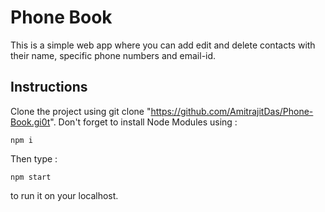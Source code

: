 # Phone Book

This is a simple web app where you can add edit and delete contacts with their name, specific phone numbers and email-id.

## Instructions

Clone the project using git clone "https://github.com/AmitrajitDas/Phone-Book.gi0t".
Don't forget to install Node Modules using :
```
npm i
```
Then type :
```
npm start
```
to run it on your localhost.
